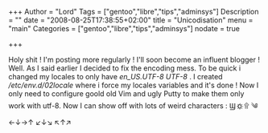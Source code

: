 +++
Author = "Lord"
Tags = ["gentoo","libre","tips","adminsys"]
Description = ""
date = "2008-08-25T17:38:55+02:00"
title = "Unicodisation"
menu = "main"
Categories = ["gentoo","libre","tips","adminsys"]
nodate = true

+++

Holy shit ! I'm posting more regularly ! I'll soon become an influent blogger ! Well. As I said earlier I decided to fix the encoding mess. To be quick i changed my locales to only have *en_US.UTF-8 UTF-8* . I created */etc/env.d/02locale* where i force my locales variables and it's done ! Now I only need to configure goold old Vim and ugly Putty to make them only work with utf-8. Now I can show off with lots of weird characters 	: Ϣ о҉ ۩ ༄ ←↓→↑ ↙↓↘ ↖↑↗

